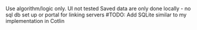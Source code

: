 Use algorithm/logic only. UI not tested
Saved data are only done locally - no sql db set up or portal for linking servers
#TODO: Add SQLite similar to my implementation in Cotlin

